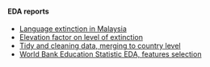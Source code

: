 #### EDA reports

* [Language extinction in Malaysia](https://xhoong.github.io/ResearchReport/Lang-MY.nb.html)
* [Elevation factor on level of extinction](https://xhoong.github.io/ResearchReport/ElevationFactor.nb.html)
* [Tidy and cleaning data, merging to country level](https://xhoong.github.io/ResearchReport/MergeDoE.to.Country.nb.html)
* [World Bank Education Statistic EDA, features selection](https://xhoong.github.io/ResearchReport/EdStats-WB.html)
